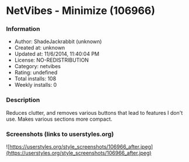 # NetVibes - Minimize (106966)

### Information
- Author: ShadeJackrabbit (unknown)
- Created at: unknown
- Updated at: 11/6/2014, 11:40:04 PM
- License: NO-REDISTRIBUTION
- Category: netvibes
- Rating: undefined
- Total installs: 108
- Weekly installs: 0


### Description
Reduces clutter, and removes various buttons that lead to features I don't use. Makes various sections more compact.


### Screenshots (links to userstyles.org)
![https://userstyles.org/style_screenshots/106966_after.jpeg](https://userstyles.org/style_screenshots/106966_after.jpeg)


